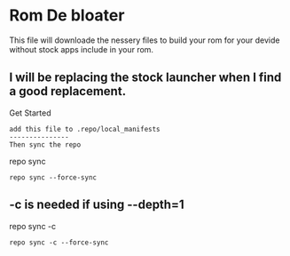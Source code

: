 Rom De bloater
===========
This file will downloade the nessery files to build your rom for your devide without stock apps include in your rom.

I will be replacing the stock launcher when I find a good replacement.
---------------
Get Started 
```
add this file to .repo/local_manifests
---------------
Then sync the repo
```
repo sync
```
repo sync --force-sync
```
-c is needed if using --depth=1
---------------
repo sync -c
```
repo sync -c --force-sync
```
